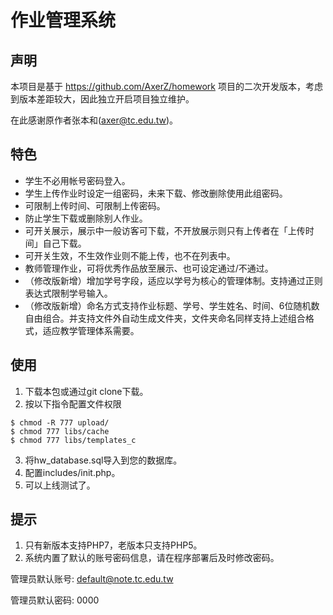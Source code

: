 # **作业管理系统**

## **声明**

本项目是基于 https://github.com/AxerZ/homework 项目的二次开发版本，考虑到版本差距较大，因此独立开启项目独立维护。

在此感谢原作者张本和(axer@tc.edu.tw)。

## **特色**

* 学生不必用帐号密码登入。
* 学生上传作业时设定一组密码，未来下载、修改删除使用此组密码。
* 可限制上传时间、可限制上传密码。
* 防止学生下载或删除别人作业。
* 可开关展示，展示中一般访客可下载，不开放展示则只有上传者在「上传时间」自己下载。
* 可开关生效，不生效作业则不能上传，也不在列表中。
* 教师管理作业，可将优秀作品放至展示、也可设定通过/不通过。
* （修改版新增）增加学号字段，适应以学号为核心的管理体制。支持通过正则表达式限制学号输入。
* （修改版新增）命名方式支持作业标题、学号、学生姓名、时间、6位随机数自由组合。并支持文件外自动生成文件夹，文件夹命名同样支持上述组合格式，适应教学管理体系需要。

## **使用**

1. 下载本包或通过git clone下载。
2. 按以下指令配置文件权限
```
$ chmod -R 777 upload/
$ chmod 777 libs/cache
$ chmod 777 libs/templates_c
```
3. 将hw_database.sql导入到您的数据库。
4. 配置includes/init.php。
5. 可以上线测试了。

## **提示**

1. 只有新版本支持PHP7，老版本只支持PHP5。
2. 系统内置了默认的账号密码信息，请在程序部署后及时修改密码。

管理员默认账号: default@note.tc.edu.tw

管理员默认密码: 0000
